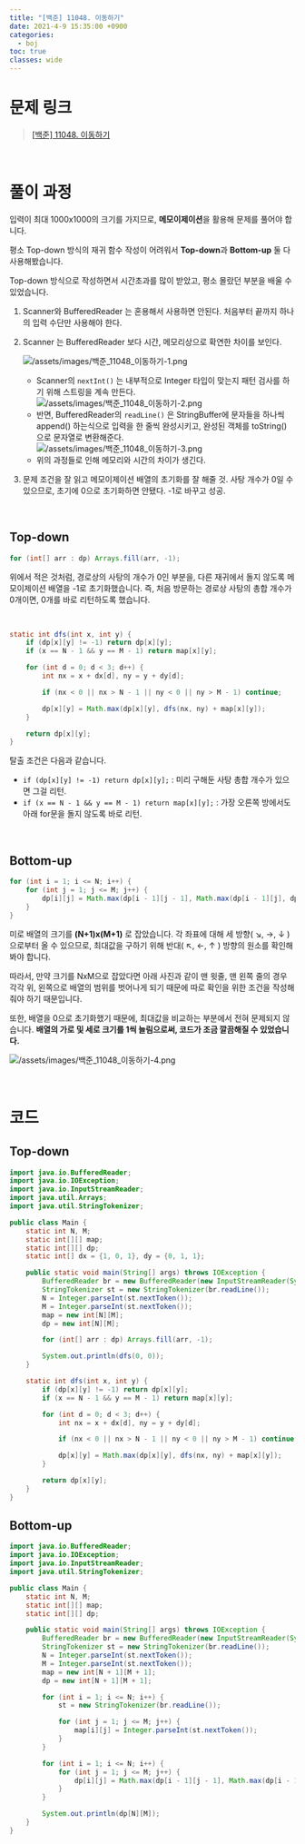 ```yaml
---
title: "[백준] 11048. 이동하기"
date: 2021-4-9 15:35:00 +0900
categories:
  - boj
toc: true
classes: wide
---
```


# 문제 링크

> [[백준] 11048. 이동하기](https://www.acmicpc.net/problem/11048)

<br>

# 풀이 과정

입력이 최대 1000x1000의 크기를 가지므로, **메모이제이션**을 활용해 문제를 풀어야 합니다.

평소 Top-down 방식의 재귀 함수 작성이 어려워서 **Top-down**과 **Bottom-up** 둘 다 사용해봤습니다.

Top-down 방식으로 작성하면서 시간초과를 많이 받았고, 평소 몰랐던 부분을 배울 수 있었습니다.

1. Scanner와 BufferedReader 는 혼용해서 사용하면 안된다. 처음부터 끝까지 하나의 입력 수단만 사용해야 한다.
2. Scanner 는 BufferedReader 보다 시간, 메모리상으로 확연한 차이를 보인다.

    ![/assets/images/백준_11048_이동하기-1.png](/assets/images/백준_11048_이동하기-1.png)

    - Scanner의 `nextInt()` 는 내부적으로 Integer 타입이 맞는지 패턴 검사를 하기 위해 스트링을 계속 만든다.  
        ![/assets/images/백준_11048_이동하기-2.png](/assets/images/백준_11048_이동하기-2.png)
    - 반면, BufferedReader의 `readLine()` 은 StringBuffer에 문자들을 하나씩 append() 하는식으로 입력을 한 줄씩 완성시키고, 완성된 객체를 toString() 으로 문자열로 변환해준다.  
        ![/assets/images/백준_11048_이동하기-3.png](/assets/images/백준_11048_이동하기-3.png)
    - 위의 과정들로 인해 메모리와 시간의 차이가 생긴다.
3. 문제 조건을 잘 읽고 메모이제이션 배열의 초기화를 잘 해줄 것. 사탕 개수가 0일 수 있으므로, 초기에 0으로 초기화하면 안됐다. -1로 바꾸고 성공.

<br>

## Top-down

```java
for (int[] arr : dp) Arrays.fill(arr, -1);
```

위에서 적은 것처럼, 경로상의 사탕의 개수가 0인 부분을, 다른 재귀에서 돌지 않도록 메모이제이션 배열을 -1로 초기화했습니다. 즉, 처음 방문하는 경로상 사탕의 총합 개수가 0개이면, 0개를 바로 리턴하도록 했습니다.

<br>

```java
static int dfs(int x, int y) {
    if (dp[x][y] != -1) return dp[x][y];
    if (x == N - 1 && y == M - 1) return map[x][y];

    for (int d = 0; d < 3; d++) {
        int nx = x + dx[d], ny = y + dy[d];

        if (nx < 0 || nx > N - 1 || ny < 0 || ny > M - 1) continue;

        dp[x][y] = Math.max(dp[x][y], dfs(nx, ny) + map[x][y]);
    }

    return dp[x][y];
}
```

탈출 조건은 다음과 같습니다.

- `if (dp[x][y] != -1) return dp[x][y];` : 미리 구해둔 사탕 총합 개수가 있으면 그걸 리턴.
- `if (x == N - 1 && y == M - 1) return map[x][y];` : 가장 오른쪽 방에서도 아래 for문을 돌지 않도록 바로 리턴.

<br>

## Bottom-up

```java
for (int i = 1; i <= N; i++) {
    for (int j = 1; j <= M; j++) {
        dp[i][j] = Math.max(dp[i - 1][j - 1], Math.max(dp[i - 1][j], dp[i][j - 1])) + map[i][j];
    }
}
```

미로 배열의 크기를 **(N+1)x(M+1)** 로 잡았습니다. 각 좌표에 대해 세 방향(  ↘︎, →, ↓ ) 으로부터 올 수 있으므로, 최대값을 구하기 위해 반대( ↖︎, ←, ↑ ) 방향의 원소를 확인해봐야 합니다. 

따라서, 만약 크기를 NxM으로 잡았다면 아래 사진과 같이 맨 윗줄, 맨 왼쪽 줄의 경우 각각 위, 왼쪽으로 배열의 범위를 벗어나게 되기 때문에 따로 확인을 위한 조건을 작성해줘야 하기 때문입니다.

또한, 배열을 0으로 초기화했기 때문에, 최대값을 비교하는 부분에서 전혀 문제되지 않습니다. **배열의 가로 및 세로 크기를 1씩 늘림으로써, 코드가 조금 깔끔해질 수 있었습니다.**

![/assets/images/백준_11048_이동하기-4.png](/assets/images/백준_11048_이동하기-4.png)

<br>

# 코드

## Top-down

```java
import java.io.BufferedReader;
import java.io.IOException;
import java.io.InputStreamReader;
import java.util.Arrays;
import java.util.StringTokenizer;

public class Main {
    static int N, M;
    static int[][] map;
    static int[][] dp;
    static int[] dx = {1, 0, 1}, dy = {0, 1, 1};

    public static void main(String[] args) throws IOException {
        BufferedReader br = new BufferedReader(new InputStreamReader(System.in));
        StringTokenizer st = new StringTokenizer(br.readLine());
        N = Integer.parseInt(st.nextToken());
        M = Integer.parseInt(st.nextToken());
        map = new int[N][M];
        dp = new int[N][M];

        for (int[] arr : dp) Arrays.fill(arr, -1);

        System.out.println(dfs(0, 0));
    }

    static int dfs(int x, int y) {
        if (dp[x][y] != -1) return dp[x][y];
        if (x == N - 1 && y == M - 1) return map[x][y];

        for (int d = 0; d < 3; d++) {
            int nx = x + dx[d], ny = y + dy[d];

            if (nx < 0 || nx > N - 1 || ny < 0 || ny > M - 1) continue;

            dp[x][y] = Math.max(dp[x][y], dfs(nx, ny) + map[x][y]);
        }

        return dp[x][y];
    }
}
```

## Bottom-up

```java
import java.io.BufferedReader;
import java.io.IOException;
import java.io.InputStreamReader;
import java.util.StringTokenizer;

public class Main {
    static int N, M;
    static int[][] map;
    static int[][] dp;

    public static void main(String[] args) throws IOException {
        BufferedReader br = new BufferedReader(new InputStreamReader(System.in));
        StringTokenizer st = new StringTokenizer(br.readLine());
        N = Integer.parseInt(st.nextToken());
        M = Integer.parseInt(st.nextToken());
        map = new int[N + 1][M + 1];
        dp = new int[N + 1][M + 1];

        for (int i = 1; i <= N; i++) {
            st = new StringTokenizer(br.readLine());

            for (int j = 1; j <= M; j++) {
                map[i][j] = Integer.parseInt(st.nextToken());
            }
        }

        for (int i = 1; i <= N; i++) {
            for (int j = 1; j <= M; j++) {
                dp[i][j] = Math.max(dp[i - 1][j - 1], Math.max(dp[i - 1][j], dp[i][j - 1])) + map[i][j];
            }
        }

        System.out.println(dp[N][M]);
    }
}
```